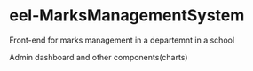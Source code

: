 # eel-MarksManagementSystem

Front-end for marks management in a departemnt in a school

Admin dashboard and other components(charts)
